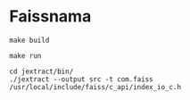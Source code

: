 # Faissnama

```shell
make build
```

```shell
make run
```

```shell
cd jextract/bin/
./jextract --output src -t com.faiss /usr/local/include/faiss/c_api/index_io_c.h 
```